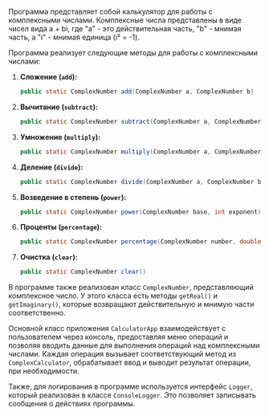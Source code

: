 Программа представляет собой калькулятор для работы с комплексными числами. Комплексные числа представлены в виде чисел вида a + bi, где "a" - это действительная часть, "b" - мнимая часть, а "i" - мнимая единица (i² = -1).

Программа реализует следующие методы для работы с комплексными числами:

1. **Сложение (`add`):**
   ```java
   public static ComplexNumber add(ComplexNumber a, ComplexNumber b)
   ```

2. **Вычитание (`subtract`):**
   ```java
   public static ComplexNumber subtract(ComplexNumber a, ComplexNumber b)
   ```

3. **Умножение (`multiply`):**
   ```java
   public static ComplexNumber multiply(ComplexNumber a, ComplexNumber b)
   ```

4. **Деление (`divide`):**
   ```java
   public static ComplexNumber divide(ComplexNumber a, ComplexNumber b)
   ```

5. **Возведение в степень (`power`):**
   ```java
   public static ComplexNumber power(ComplexNumber base, int exponent)
   ```

6. **Проценты (`percentage`):**
   ```java
   public static ComplexNumber percentage(ComplexNumber number, double percent)
   ```

7. **Очистка (`clear`):**
   ```java
   public static ComplexNumber clear()
   ```

В программе также реализован класс `ComplexNumber`, представляющий комплексное число. У этого класса есть методы `getReal()` и `getImaginary()`, которые возвращают действительную и мнимую части соответственно.

Основной класс приложения `CalculatorApp` взаимодействует с пользователем через консоль, предоставляя меню операций и позволяя вводить данные для выполнения операций над комплексными числами. Каждая операция вызывает соответствующий метод из `ComplexCalculator`, обрабатывает ввод и выводит результат операции, при необходимости.

Также, для логирования в  программе используется интерфейс `Logger`, который реализован в классе `ConsoleLogger`. Это позволяет записывать сообщения о действиях программы.
